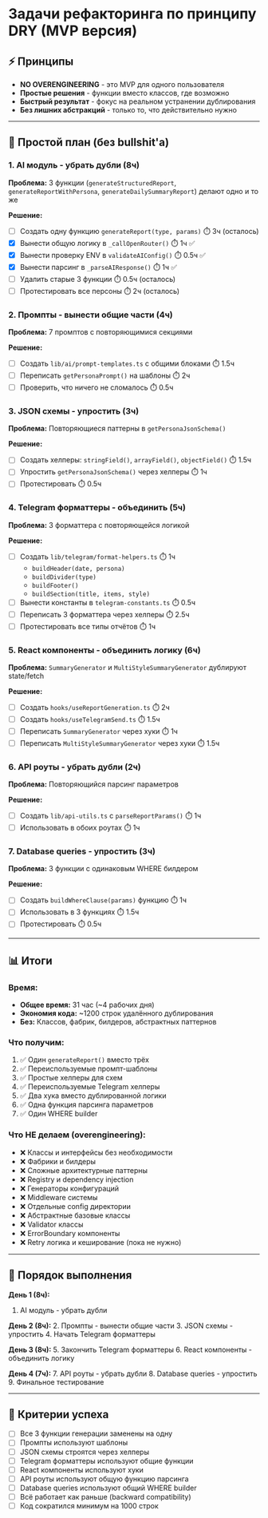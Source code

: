 # Задачи рефакторинга по принципу DRY (MVP версия)

## ⚡ Принципы
- **NO OVERENGINEERING** - это MVP для одного пользователя
- **Простые решения** - функции вместо классов, где возможно
- **Быстрый результат** - фокус на реальном устранении дублирования
- **Без лишних абстракций** - только то, что действительно нужно

---

## 🚀 Простой план (без bullshit'a)

### 1. AI модуль - убрать дубли (8ч)

**Проблема:** 3 функции (`generateStructuredReport`, `generateReportWithPersona`, `generateDailySummaryReport`) делают одно и то же

**Решение:**
- [ ] Создать одну функцию `generateReport(type, params)` ⏱️ 3ч (осталось)
- [x] Вынести общую логику в `_callOpenRouter()` ⏱️ 1ч ✅
- [x] Вынести проверку ENV в `validateAIConfig()` ⏱️ 0.5ч ✅
- [x] Вынести парсинг в `_parseAIResponse()` ⏱️ 1ч ✅
- [ ] Удалить старые 3 функции ⏱️ 0.5ч (осталось)
- [ ] Протестировать все персоны ⏱️ 2ч (осталось)

### 2. Промпты - вынести общие части (4ч)

**Проблема:** 7 промптов с повторяющимися секциями

**Решение:**
- [ ] Создать `lib/ai/prompt-templates.ts` с общими блоками ⏱️ 1.5ч
- [ ] Переписать `getPersonaPrompt()` на шаблоны ⏱️ 2ч
- [ ] Проверить, что ничего не сломалось ⏱️ 0.5ч

### 3. JSON схемы - упростить (3ч)

**Проблема:** Повторяющиеся паттерны в `getPersonaJsonSchema()`

**Решение:**
- [ ] Создать хелперы: `stringField()`, `arrayField()`, `objectField()` ⏱️ 1.5ч
- [ ] Упростить `getPersonaJsonSchema()` через хелперы ⏱️ 1ч
- [ ] Протестировать ⏱️ 0.5ч

### 4. Telegram форматтеры - объединить (5ч)

**Проблема:** 3 форматтера с повторяющейся логикой

**Решение:**
- [ ] Создать `lib/telegram/format-helpers.ts` ⏱️ 1ч
  - `buildHeader(date, persona)`
  - `buildDivider(type)`
  - `buildFooter()`
  - `buildSection(title, items, style)`
- [ ] Вынести константы в `telegram-constants.ts` ⏱️ 0.5ч
- [ ] Переписать 3 форматтера через хелперы ⏱️ 2.5ч
- [ ] Протестировать все типы отчётов ⏱️ 1ч

### 5. React компоненты - объединить логику (6ч)

**Проблема:** `SummaryGenerator` и `MultiStyleSummaryGenerator` дублируют state/fetch

**Решение:**
- [ ] Создать `hooks/useReportGeneration.ts` ⏱️ 2ч
- [ ] Создать `hooks/useTelegramSend.ts` ⏱️ 1.5ч
- [ ] Переписать `SummaryGenerator` через хуки ⏱️ 1ч
- [ ] Переписать `MultiStyleSummaryGenerator` через хуки ⏱️ 1.5ч

### 6. API роуты - убрать дубли (2ч)

**Проблема:** Повторяющийся парсинг параметров

**Решение:**
- [ ] Создать `lib/api-utils.ts` с `parseReportParams()` ⏱️ 1ч
- [ ] Использовать в обоих роутах ⏱️ 1ч

### 7. Database queries - упростить (3ч)

**Проблема:** 3 функции с одинаковым WHERE билдером

**Решение:**
- [ ] Создать `buildWhereClause(params)` функцию ⏱️ 1ч
- [ ] Использовать в 3 функциях ⏱️ 1.5ч
- [ ] Протестировать ⏱️ 0.5ч

---

## 📊 Итоги

### Время:
- **Общее время:** 31 час (~4 рабочих дня)
- **Экономия кода:** ~1200 строк удалённого дублирования
- **Без:** Классов, фабрик, билдеров, абстрактных паттернов

### Что получим:
1. ✅ Один `generateReport()` вместо трёх
2. ✅ Переиспользуемые промпт-шаблоны
3. ✅ Простые хелперы для схем
4. ✅ Переиспользуемые Telegram хелперы
5. ✅ Два хука вместо дублированной логики
6. ✅ Одна функция парсинга параметров
7. ✅ Один WHERE builder

### Что НЕ делаем (overengineering):
- ❌ Классы и интерфейсы без необходимости
- ❌ Фабрики и билдеры
- ❌ Сложные архитектурные паттерны
- ❌ Registry и dependency injection
- ❌ Генераторы конфигураций
- ❌ Middleware системы
- ❌ Отдельные config директории
- ❌ Абстрактные базовые классы
- ❌ Validator классы
- ❌ ErrorBoundary компоненты
- ❌ Retry логика и кеширование (пока не нужно)

---

## 🎯 Порядок выполнения

**День 1 (8ч):**
1. AI модуль - убрать дубли

**День 2 (8ч):**
2. Промпты - вынести общие части
3. JSON схемы - упростить
4. Начать Telegram форматтеры

**День 3 (8ч):**
5. Закончить Telegram форматтеры
6. React компоненты - объединить логику

**День 4 (7ч):**
7. API роуты - убрать дубли
8. Database queries - упростить
9. Финальное тестирование

---

## 📝 Критерии успеха

- [ ] Все 3 функции генерации заменены на одну
- [ ] Промпты используют шаблоны
- [ ] JSON схемы строятся через хелперы
- [ ] Telegram форматтеры используют общие функции
- [ ] React компоненты используют хуки
- [ ] API роуты используют общую функцию парсинга
- [ ] Database queries используют общий WHERE builder
- [ ] Всё работает как раньше (backward compatibility)
- [ ] Код сократился минимум на 1000 строк